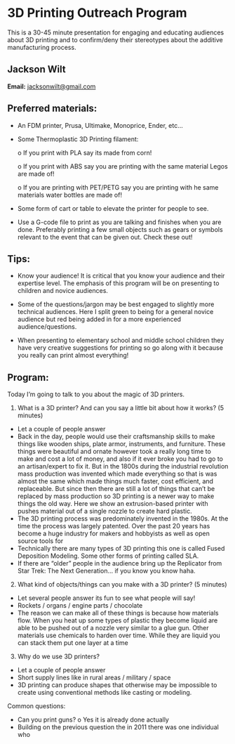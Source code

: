 # 3D Printing Outreach Program
This is a 30-45 minute presentation for engaging and educating audiences about 3D printing and to confirm/deny their stereotypes about the additive manufacturing process.

## Jackson Wilt

**Email:** <jacksonwilt@gmail.com>

## Preferred materials:
* An FDM printer, Prusa, Ultimake, Monoprice, Ender, etc…

* Some Thermoplastic 3D Printing filament: 

    o	  If you print with PLA say its made from corn! 

    o	  If you print with ABS say you are printing with the same material Legos are made of!
    
    o	  If you are printing with PET/PETG say you are printing with he same materials water bottles are made of!
    
* Some form of cart or table to elevate the printer for people to see.
    
* Use a G-code file to print as you are talking and finishes when you are done. Preferably printing a few small objects such as gears or symbols relevant to the event that can be given out. Check these out!

## Tips:

* Know your audience! It is critical that you know your audience and their expertise level. The emphasis of this program will be on presenting to children and novice audiences.

* Some of the questions/jargon may be best engaged to slightly more technical audiences. Here I split green to being for a general novice audience but red being added in for a more experienced audience/questions.

* When presenting to elementary school and middle school children they have very creative suggestions for printing so go along with it because you really can print almost everything! 

## Program:

Today I’m going to talk to you about the magic of 3D printers. 
1.	What is a 3D printer? And can you say a little bit about how it works? (5 minutes)
* Let a couple of people answer
* Back in the day, people would use their craftsmanship skills to make things like wooden ships, plate armor, instruments, and furniture. These things were beautiful and ornate however took a really long time to make and cost a lot of money, and also if it ever broke you had to go to an artisan/expert to fix it. But in the 1800s during the industrial revolution mass production was invented which made everything so that is was almost the same which made things much faster, cost efficient, and replaceable. But since then there are still a lot of things that can’t be replaced by mass production so 3D printing is a newer way to make things the old way. Here we show an extrusion-based printer with pushes material out of a single nozzle to create hard plastic.
* The 3D printing process was predominately invented in the 1980s. At the time the process was largely patented. Over the past 20 years has become a huge industry for makers and hobbyists as well as open source tools for 
* Technically there are many types of 3D printing this one is called Fused Deposition Modeling. Some other forms of printing called SLA.
* If there are “older” people in the audience bring up the Replicator from Star Trek: The Next Generation… if you know you know haha.

2.	What kind of objects/things can you make with a 3D printer? (5 minutes)
* Let several people answer its fun to see what people will say!
* Rockets / organs / engine parts / chocolate 
* The reason we can make all of these things is because how materials flow. When you heat up some types of plastic they become liquid are able to be pushed out of a nozzle very similar to a glue gun. Other materials use chemicals to harden over time. While they are liquid you can stack them put one layer at a time 
3.	Why do we use 3D printers?
* Let a couple of people answer
* Short supply lines like in rural areas / military / space 
* 3D printing can produce shapes that otherwise may be impossible to create using conventional methods like casting or modeling.
	
Common questions:
* Can you print guns?
o	Yes it is already done actually
* Building on the previous question the in 2011 there was one individual who 

